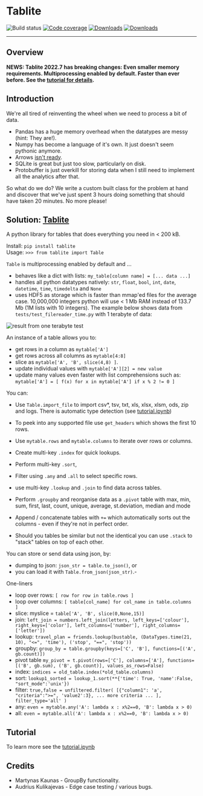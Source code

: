 # Tablite

![Build status](https://github.com/root-11/tablite/actions/workflows/python-package.yml/badge.svg)
[![Code coverage](https://codecov.io/gh/root-11/tablite/branch/master/graph/badge.svg)](https://codecov.io/gh/root-11/tablite)
[![Downloads](https://pepy.tech/badge/tablite)](https://pepy.tech/project/tablite)
[![Downloads](https://pepy.tech/badge/tablite/month)](https://pepy.tech/project/tablite)

--------------

## Overview

**NEWS: Tablite 2022.7 has breaking changes: Even smaller memory requirements. Multiprocessing enabled by default. Faster than ever before. See the [tutorial for details](https://github.com/root-11/tablite/blob/master/tutorial.ipynb).**

## Introduction

We're all tired of reinventing the wheel when we need to process a bit of data.

- Pandas has a huge memory overhead when the datatypes are messy (hint: They are!).
- Numpy has become a language of it's own. It just doesn't seem pythonic anymore.
- Arrows [isn't ready](https://arrow.apache.org/docs/python/dataset.html).
- SQLite is great but just too slow, particularly on disk.
- Protobuffer is just overkill for storing data when I still need to implement all the analytics after that.

So what do we do? We write a custom built class for the problem at hand and
discover that we've just spent 3 hours doing something that should have taken
20 minutes. No more please!

## Solution: [Tablite](https://pypi.org/project/tablite/)

A python library for tables that does everything you need in < 200 kB.

Install: `pip install tablite`  
Usage:  `>>> from tablite import Table`  

`Table` is multiprocessing enabled by default and ...

- behaves like a dict with lists: `my_table[column name] = [... data ...]`
- handles all python datatypes natively: `str`, `float`, `bool`, `int`, `date`, `datetime`, `time`, `timedelta` and `None`
- uses HDF5 as storage which is faster than mmap'ed files for the average case. 10,000,000 integers python will use < 1 Mb RAM instead of 133.7 Mb (1M lists with 10 integers). The example below shows data from `tests/test_filereader_time.py` with 1 terabyte of data:

![result from one terabyte test](images/1Tb.1TB_test.png)

An instance of a table allows you to:

- get rows in a column as `mytable['A']`
- get rows across all columns as `mytable[4:8]`
- slice as `mytable['A', 'B', slice(4,8) ]`.
- update individual values with `mytable['A'][2] = new value`
- update many values even faster with list comprehensions such as: `mytable['A'] = [ f(x) for x in mytable['A'] if x % 2 != 0 ]`

You can:

- Use `Table.import_file` to import csv*, tsv, txt, xls, xlsx, xlsm, ods, zip and logs. There is automatic type detection (see [tutorial.ipynb](https://github.com/root-11/tablite/blob/master/tutorial.ipynb))

- To peek into any supported file use `get_headers` which shows the first 10 rows.
- Use `mytable.rows` and `mytable.columns` to iterate over rows or columns.
- Create multi-key `.index` for quick lookups.
- Perform multi-key `.sort`,
- Filter using `.any` and `.all` to select specific rows.
- use multi-key `.lookup` and `.join` to find data across tables.
- Perform `.groupby` and reorganise data as a `.pivot` table with max, min, sum, first, last, count, unique, average, st.deviation, median and mode
- Append / concatenate tables with `+=` which automatically sorts out the columns - even if they're not in perfect order.
- Should you tables be similar but not the identical you can use `.stack` to "stack" tables on top of each other.

You can store or send data using json, by:

- dumping to json: `json_str = table.to_json()`, or
- you can load it with `Table.from_json(json_str)`.-

One-liners

- loop over rows: `[ row for row in table.rows ]`
- loop over columns: `[ table[col_name] for col_name in table.columns ]`
- slice: myslice = `table['A', 'B', slice(0,None,15)]`
- join: `left_join = numbers.left_join(letters, left_keys=['colour'], right_keys=['color'], left_columns=['number'], right_columns=['letter'])`
- lookup: `travel_plan = friends.lookup(bustable, (DataTypes.time(21, 10), "<=", 'time'), ('stop', "==", 'stop'))`
- groupby: `group_by = table.groupby(keys=['C', 'B'], functions=[('A', gb.count)])`
- pivot table `my_pivot = t.pivot(rows=['C'], columns=['A'], functions=[('B', gb.sum), ('B', gb.count)], values_as_rows=False)`
- index: `indices = old_table.index(*old_table.columns)`
- sort: `lookup1_sorted = lookup_1.sort(**{'time': True, 'name':False, "sort_mode":'unix'})`
- filter: `true,false = unfiltered.filter( [{"column1": 'a', "criteria":">=", 'value2':3}, ... more criteria ... ], filter_type='all' )`
- any: `even = mytable.any('A': lambda x : x%2==0, 'B': lambda x > 0)`
- all: `even = mytable.all('A': lambda x : x%2==0, 'B': lambda x > 0)`

## Tutorial

To learn more see the [tutorial.ipynb](https://github.com/root-11/tablite/blob/master/tutorial.ipynb)

## Credits

- Martynas Kaunas - GroupBy functionality.
- Audrius Kulikajevas - Edge case testing / various bugs.

